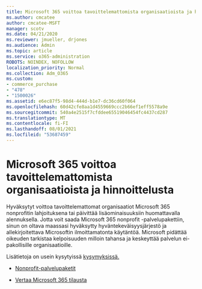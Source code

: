 ```yaml
---
title: Microsoft 365 voittoa tavoittelemattomista organisaatioista ja hinnoittelusta
ms.author: cmcatee
author: cmcatee-MSFT
manager: scotv
ms.date: 04/21/2020
ms.reviewer: jmueller, drjones
ms.audience: Admin
ms.topic: article
ms.service: o365-administration
ROBOTS: NOINDEX, NOFOLLOW
localization_priority: Normal
ms.collection: Adm_O365
ms.custom:
- commerce_purchase
- "478"
- "1500026"
ms.assetid: e6ec87f5-98d4-444d-b1e7-dc36cd60f064
ms.openlocfilehash: 60d42cfe8aa1d4559669ccc2b66ef1eff5578a9e
ms.sourcegitcommit: 540a4e2515f7cfddee65519046454fc4437cd287
ms.translationtype: MT
ms.contentlocale: fi-FI
ms.lasthandoff: 08/01/2021
ms.locfileid: "53687459"
---
```

# <a name="microsoft-365-for-nonprofit-plans-and-pricing"></a>Microsoft 365 voittoa tavoittelemattomista organisaatioista ja hinnoittelusta

Hyväksytyt voittoa tavoittelemattomat organisaatiot Microsoft 365 nonprofitin lahjoituksena tai päivittää lisäominaisuuksiin huomattavalla alennuksella. Jotta voit saada Microsoft 365 nonprofit -palvelupakettiin, sinun on oltava maassasi hyväksytty hyväntekeväisyysjärjestö ja allekirjoitettava Microsoftin ilmoittamatonta käytäntöä. [](https://go.microsoft.com/fwlink/p/?LinkID=330253) Microsoft pidättää oikeuden tarkistaa kelpoisuuden milloin tahansa ja keskeyttää palvelun ei-pakollisille organisaatioille.
  
Lisätietoja on usein kysytyissä [kysymyksissä.](https://products.office.com/nonprofit/office-365-nonprofit)
  
- [Nonprofit-palvelupaketit](https://products.office.com/nonprofit/office-365-nonprofit-plans-and-pricing?tab=1)

- [Vertaa Microsoft 365 tilausta](https://products.office.com/business/compare-more-office-365-for-business-plans)